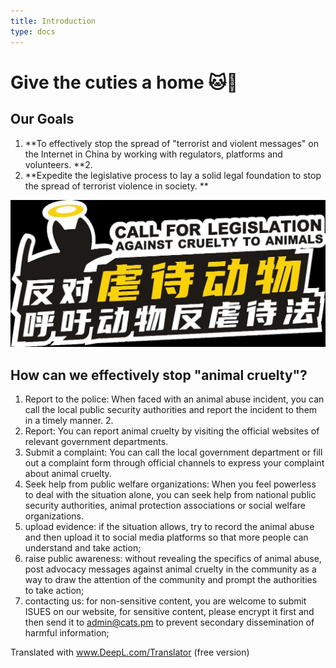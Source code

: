 ```yaml
---
title: Introduction
type: docs
---
```

# Give the cuties a home 🐱🐶

## Our Goals

1. **To effectively stop the spread of "terrorist and violent messages" on the Internet in China by working with regulators, platforms and volunteers. **2. 
2. **Expedite the legislative process to lay a solid legal foundation to stop the spread of terrorist violence in society. ** 

![This is my image](./media/1.jpg)

## How can we effectively stop "animal cruelty"?

1. Report to the police: When faced with an animal abuse incident, you can call the local public security authorities and report the incident to them in a timely manner. 2.
2. Report: You can report animal cruelty by visiting the official websites of relevant government departments.
3. Submit a complaint: You can call the local government department or fill out a complaint form through official channels to express your complaint about animal cruelty.
4. Seek help from public welfare organizations: When you feel powerless to deal with the situation alone, you can seek help from national public security authorities, animal protection associations or social welfare organizations.
5. upload evidence: if the situation allows, try to record the animal abuse and then upload it to social media platforms so that more people can understand and take action;
6. raise public awareness: without revealing the specifics of animal abuse, post advocacy messages against animal cruelty in the community as a way to draw the attention of the community and prompt the authorities to take action;
7. contacting us: for non-sensitive content, you are welcome to submit ISUES on our website, for sensitive content, please encrypt it first and then send it to admin@cats.pm to prevent secondary dissemination of harmful information;

Translated with www.DeepL.com/Translator (free version)